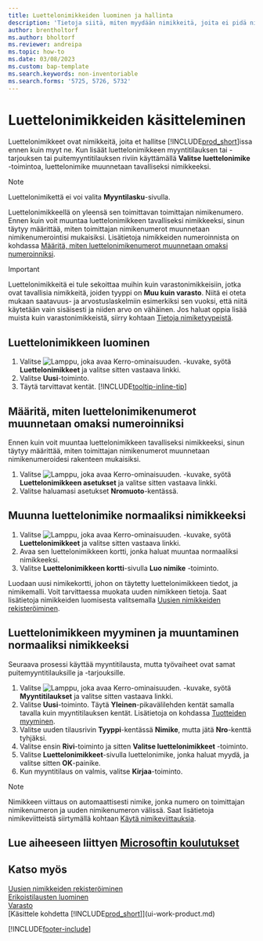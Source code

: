 ```yaml
---
title: Luettelonimikkeiden luominen ja hallinta
description: 'Tietoja siitä, miten myydään nimikkeitä, joita ei pidä nimikeluettelossa.'
author: brentholtorf
ms.author: bholtorf
ms.reviewer: andreipa
ms.topic: how-to
ms.date: 03/08/2023
ms.custom: bap-template
ms.search.keywords: non-inventoriable
ms.search.forms: '5725, 5726, 5732'
---
```


# <a name="work-with-catalog-items"></a><a name="work-with-catalog-items"></a>Luettelonimikkeiden käsitteleminen

Luettelonimikkeet ovat nimikkeitä, joita et hallitse [!INCLUDE[prod_short](includes/prod_short.md)]issa ennen kuin myyt ne. Kun lisäät luettelonimikkeen myyntitilauksen tai -tarjouksen tai puitemyyntitilauksen riviin käyttämällä **Valitse luettelonimike** -toimintoa, luettelonimike muunnetaan tavalliseksi nimikkeeksi.

> [!NOTE]  
> Luettelonimikettä ei voi valita **Myyntilasku**-sivulla.

Luettelonimikkeellä on yleensä sen toimittavan toimittajan nimikenumero. Ennen kuin voit muuntaa luettelonimikkeen tavalliseksi nimikkeeksi, sinun täytyy määrittää, miten toimittajan nimikenumerot muunnetaan nimikenumerointisi mukaisiksi. Lisätietoja nimikkeiden numeroinnista on kohdassa [Määritä, miten luettelonimikenumerot muunnetaan omaksi numeroinniksi](#specify-how-catalog-item-numbers-are-converted-to-your-own-numbering).  

> [!IMPORTANT]
> Luettelonimikkeitä ei tule sekoittaa muihin kuin varastonimikkeisiin, jotka ovat tavallisia nimikkeitä, joiden tyyppi on **Muu kuin varasto**. Niitä ei oteta mukaan saatavuus- ja arvostuslaskelmiin esimerkiksi sen vuoksi, että niitä käytetään vain sisäisesti ja niiden arvo on vähäinen. Jos haluat oppia lisää muista kuin varastonimikkeistä, siirry kohtaan [Tietoja nimiketyypeistä](inventory-about-item-types.md).

## <a name="create-a-catalog-item"></a><a name="create-a-catalog-item"></a>Luettelonimikkeen luominen

1. Valitse ![Lamppu, joka avaa Kerro-ominaisuuden.](media/ui-search/search_small.png "Kerro, mitä haluat tehdä") -kuvake, syötä **Luettelonimikkeet** ja valitse sitten vastaava linkki.
2. Valitse **Uusi**-toiminto.
3. Täytä tarvittavat kentät. [!INCLUDE[tooltip-inline-tip](includes/tooltip-inline-tip_md.md)]

## <a name="specify-how-catalog-item-numbers-are-converted-to-your-own-numbering"></a><a name="specify-how-catalog-item-numbers-are-converted-to-your-own-numbering"></a>Määritä, miten luettelonimikenumerot muunnetaan omaksi numeroinniksi

Ennen kuin voit muuntaa luettelonimikkeen tavalliseksi nimikkeeksi, sinun täytyy määrittää, miten toimittajan nimikenumerot muunnetaan nimikenumeroidesi rakenteen mukaisiksi.

1. Valitse ![Lamppu, joka avaa Kerro-ominaisuuden.](media/ui-search/search_small.png "Kerro, mitä haluat tehdä") -kuvake, syötä **Luettelonimikkeen asetukset** ja valitse sitten vastaava linkki.
2. Valitse haluamasi asetukset **Nromuoto**-kentässä.

## <a name="convert-a-catalog-item-to-a-normal-item"></a><a name="convert-a-catalog-item-to-a-normal-item"></a>Muunna luettelonimike normaaliksi nimikkeeksi

1. Valitse ![Lamppu, joka avaa Kerro-ominaisuuden.](media/ui-search/search_small.png "Kerro, mitä haluat tehdä") -kuvake, syötä **Luettelonimikkeet** ja valitse sitten vastaava linkki.
2. Avaa sen luettelonimikkeen kortti, jonka haluat muuntaa normaaliksi nimikkeeksi.
3. Valitse **Luettelonimikkeen kortti**-sivulla **Luo nimike** -toiminto.

Luodaan uusi nimikekortti, johon on täytetty luettelonimikkeen tiedot, ja nimikemalli. Voit tarvittaessa muokata uuden nimikkeen tietoja. Saat lisätietoja nimikkeiden luomisesta valitsemalla [Uusien nimikkeiden rekisteröiminen](inventory-how-register-new-items.md).

## <a name="to-sell-a-catalog-item-and-convert-it-to-a-normal-item"></a><a name="to-sell-a-catalog-item-and-convert-it-to-a-normal-item"></a>Luettelonimikkeen myyminen ja muuntaminen normaaliksi nimikkeeksi

Seuraava prosessi käyttää myyntitilausta, mutta työvaiheet ovat samat puitemyyntitilauksille ja -tarjouksille.

1. Valitse ![Lamppu, joka avaa Kerro-ominaisuuden.](media/ui-search/search_small.png "Kerro, mitä haluat tehdä") -kuvake, syötä **Myyntitilaukset** ja valitse sitten vastaava linkki.
2. Valitse **Uusi**-toiminto. Täytä **Yleinen**-pikavälilehden kentät samalla tavalla kuin myyntitilauksen kentät. Lisätietoja on kohdassa [Tuotteiden myyminen](sales-how-sell-products.md).
3. Valitse uuden tilausrivin **Tyyppi**-kentässä **Nimike**, mutta jätä **Nro**-kenttä tyhjäksi.
4. Valitse ensin **Rivi**-toiminto ja sitten **Valitse luettelonimikkeet** -toiminto.
5. Valitse **Luettelonimikkeet**-sivulla luettelonimike, jonka haluat myydä, ja valitse sitten **OK**-painike.
6. Kun myyntitilaus on valmis, valitse **Kirjaa**-toiminto.

> [!NOTE]  
> Nimikkeen viittaus on automaattisesti nimike, jonka numero on toimittajan nimikenumeron ja uuden nimikenumeron välissä. Saat lisätietoja nimikeviitteistä siirtymällä kohtaan [Käytä nimikeviittauksia](inventory-how-use-item-cross-refs.md).

## <a name="see-related-microsoft-training"></a><a name="see-related-microsoft-training"></a>Lue aiheeseen liittyen [Microsoftin koulutukset](/training/modules/create-sales-documents-dynamics-365-business-central/)

## <a name="see-also"></a><a name="see-also"></a>Katso myös

[Uusien nimikkeiden rekisteröiminen](inventory-how-register-new-items.md)  
[Erikoistilausten luominen](sales-how-to-create-special-orders.md)  
[Varasto](inventory-manage-inventory.md)  
[Käsittele kohdetta [!INCLUDE[prod_short](includes/prod_short.md)]](ui-work-product.md)


[!INCLUDE[footer-include](includes/footer-banner.md)]
